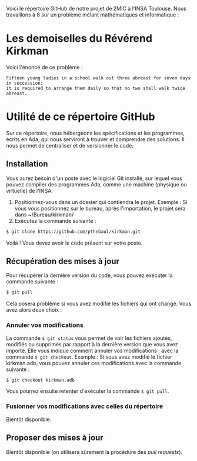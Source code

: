 Voici le répertoire GitHub de notre projet de 2MIC à l'INSA Toulouse.
Nous travaillons à 8 sur un problème mélant mathématiques et informatique :

# Les demoiselles du Révérend Kirkman

Voici l'énoncé de ce problème :
```
Fifteen young ladies in a school walk out three abreast for seven days in succession:
it is required to arrange them daily so that no two shall walk twice abreast.
```

# Utilité de ce répertoire GitHub

Sur ce répertoire, nous hébergeons les spécifications et les programmes, écrits en Ada, qui nous serviront à trouver et comprendre des solutions. Il nous permet de centraliser et de versionner le code.

## Installation

Vous aurez besoin d'un poste avec le logiciel Git installé, sur lequel vous pouvez compiler des programmes Ada, comme une machine (physique ou virtuelle) de l'INSA.

1. Positionnez-vous dans un dossier qui contiendra le projet. Exemple : Si vous vous positionnez sur le bureau, après l'importation, le projet sera dans ~/Bureau/kirkman/
2. Exécutez la commande suivante :

```bash
$ git clone https://github.com/pthebaul/kirkman.git
```
Voilà ! Vous devez avoir le code présent sur votre poste.

## Récupération des mises à jour

Pour récupérer la dernière version du code, vous pouvez exécuter la commande suivante :

```bash
$ git pull
```

Cela posera problème si vous avez modifié les fichiers qui ont changé.
Vous avez alors deux choix :
### Annuler vos modifications

La commande `$ git status` vous permet de voir les fichiers ajoutés, modifiés ou supprimés par rapport à la dernière version que vous avez importé.
Elle vous indique comment annuler vos modifications : avec la commande `$ git checkout`.
Exemple : Si vous avez modifié le fichier kirkman.adb, vous pouvez annuler ces modifications avec la commande suivante :
```bash
$ git checkout kirkman.adb
```

Vous pourrez ensuite retenter d'exécuter la commande `$ git pull`.

### Fusionner vos modifications avec celles du répertoire

Bientôt disponible.

## Proposer des mises à jour

Bientôt disponible (on utilisera sûrement la procédure des *pull requests*).
